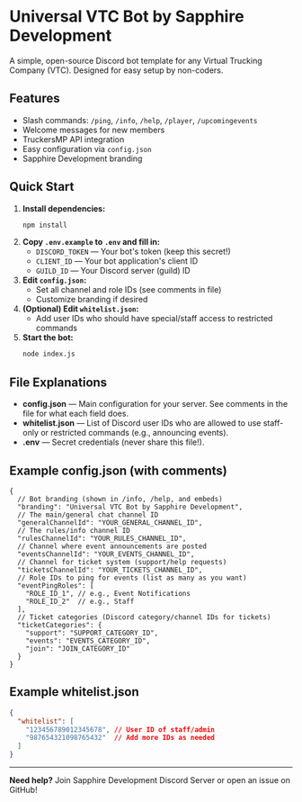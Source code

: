 # Universal VTC Bot by Sapphire Development

A simple, open-source Discord bot template for any Virtual Trucking Company (VTC). Designed for easy setup by non-coders.

## Features
- Slash commands: `/ping`, `/info`, `/help`, `/player`, `/upcomingevents`
- Welcome messages for new members
- TruckersMP API integration
- Easy configuration via `config.json`
- Sapphire Development branding

## Quick Start
1. **Install dependencies:**
   ```bash
   npm install
   ```
2. **Copy `.env.example` to `.env` and fill in:**
   - `DISCORD_TOKEN` — Your bot's token (keep this secret!)
   - `CLIENT_ID` — Your bot application's client ID
   - `GUILD_ID` — Your Discord server (guild) ID
3. **Edit `config.json`:**
   - Set all channel and role IDs (see comments in file)
   - Customize branding if desired
4. **(Optional) Edit `whitelist.json`:**
   - Add user IDs who should have special/staff access to restricted commands
5. **Start the bot:**
   ```bash
   node index.js
   ```

## File Explanations
- **config.json** — Main configuration for your server. See comments in the file for what each field does.
- **whitelist.json** — List of Discord user IDs who are allowed to use staff-only or restricted commands (e.g., announcing events).
- **.env** — Secret credentials (never share this file!).

## Example config.json (with comments)
```jsonc
{
  // Bot branding (shown in /info, /help, and embeds)
  "branding": "Universal VTC Bot by Sapphire Development",
  // The main/general chat channel ID
  "generalChannelId": "YOUR_GENERAL_CHANNEL_ID",
  // The rules/info channel ID
  "rulesChannelId": "YOUR_RULES_CHANNEL_ID",
  // Channel where event announcements are posted
  "eventsChannelId": "YOUR_EVENTS_CHANNEL_ID",
  // Channel for ticket system (support/help requests)
  "ticketsChannelId": "YOUR_TICKETS_CHANNEL_ID",
  // Role IDs to ping for events (list as many as you want)
  "eventPingRoles": [
    "ROLE_ID_1", // e.g., Event Notifications
    "ROLE_ID_2"  // e.g., Staff
  ],
  // Ticket categories (Discord category/channel IDs for tickets)
  "ticketCategories": {
    "support": "SUPPORT_CATEGORY_ID",
    "events": "EVENTS_CATEGORY_ID",
    "join": "JOIN_CATEGORY_ID"
  }
}
```

## Example whitelist.json
```json
{
  "whitelist": [
    "123456789012345678", // User ID of staff/admin
    "987654321098765432"  // Add more IDs as needed
  ]
}
```

---
**Need help?** Join Sapphire Development Discord Server or open an issue on GitHub!

